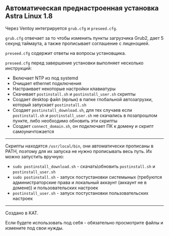 ## Автоматическая преднастроенная установка Astra Linux 1.8

Через Ventoy интегрируется `grub.cfg` и `preseed.cfg`. 

`grub.cfg` отвечает за то чтобы изменить пункты загрузчика Grub2, дает 5 секунд таймаута, а также прописывает соглашение с лицензцией.

`preseed.cfg` содержит ответы на вопросы установщика.

`preseed.cfg` перед завершение установки выполняет несколько инструкций: 
- Включает NTP из под systemd
- Очищает ethernet подключения
- Настраивает некоторые настройки клавиатуры
- Скачивает `postinstall.sh` и `postinstall_user.sh` скрипты
- Создает desktop файл (ярлык) в папке глобальной автозагрузки, который запускает `postinstall.sh`
- Создает `postinstall_download.sh`, для тех случаев если `postinstall.sh` и `postinstall_user.sh` не скачались в позапрошлом пункте, либо необходимо обновить эти скрипты
- Создает `connect_domain.sh`, он подключает ПК к домену и скрипт самоуничтожается

<hr>

Скрипты находятся `/usr/local/bin`, они автоматически прописаны в PATH, поэтому для их запуска не нужно прописывать весь путь.
Их можно запустить вручную:
- `sudo postinstall_download.sh` - скачать\обновить `postinstall.sh` и `postinstall_user.sh`
- `sudo postinstall.sh` - запуск постустановки системыных (требуются администраторские права и локальный аккаунт (аккаунт не в домене)) и пользовательских настроек 
- `postinstall_user.sh` - запуск постустановки пользовательских настроек

<hr>

Создано в КАТ.

Если будете использовать под себя - обязательно просмотрите файлы и измените под свои нужды.
